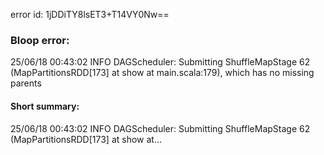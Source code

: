 error id: 1jDDiTY8lsET3+T14VY0Nw==
### Bloop error:

25/06/18 00:43:02 INFO DAGScheduler: Submitting ShuffleMapStage 62 (MapPartitionsRDD[173] at show at main.scala:179), which has no missing parents
#### Short summary: 

25/06/18 00:43:02 INFO DAGScheduler: Submitting ShuffleMapStage 62 (MapPartitionsRDD[173] at show at...